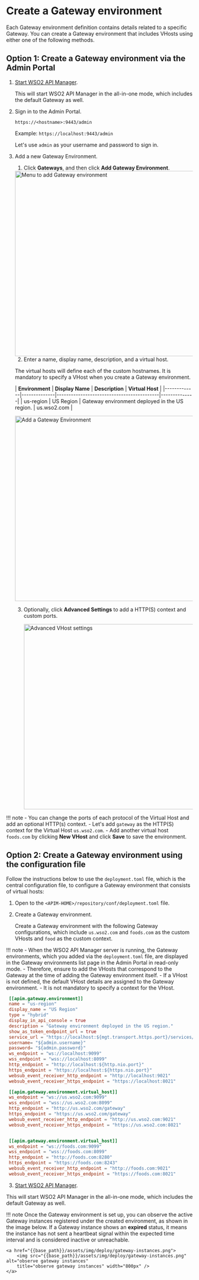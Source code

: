 # Create a Gateway environment

Each Gateway environment definition contains details related to a specific Gateway. You can create a Gateway environment that includes VHosts using either one of the following methods.

## Option 1: Create a Gateway environment via the Admin Portal

1. [Start WSO2 API Manager]({{base_path}}/install-and-setup/install/installing-the-product/running-the-api-m/#starting-the-server).

   This will start WSO2 API Manager in the all-in-one mode, which includes the default Gateway as well.

2.  Sign in to the Admin Portal.

    `https://<hostname>:9443/admin`

    Example: `https://localhost:9443/admin`

    Let's use `admin` as your username and password to sign in.

3.  Add a new Gateway Environment.

    1. Click **Gateways**, and then click **Add Gateway Environment**.

      <a href="{{base_path}}/assets/img/deploy/add-gateway-environment-menu.png">
         <img src="{{base_path}}/assets/img/deploy/add-gateway-environment-menu.png" alt="Menu to add Gateway environment"
         title="Menu to add Gateway environment" width="500px" />
      </a>

    2. Enter a name, display name, description, and a virtual host.

      The virtual hosts will define each of the custom hostnames. It is mandatory to specify a VHost when you create a Gateway environment.

       | **Environment** | **Display Name** | **Description**                               | **Virtual Host** |
                 |-------------|--------------|-------------------------------------------|--------------|
       | us-region   | US Region    | Gateway environment deployed in the US region. | us.wso2.com  |

      <a href="{{base_path}}/assets/img/deploy/add-gateway-environment.png">
         <img src="{{base_path}}/assets/img/deploy/add-gateway-environment.png" alt="Add a Gateway Environment"
         title="Add a Gateway Environment" width="500px" />
      </a>

    3. Optionally, click **Advanced Settings** to add a HTTP(S) context and custom ports.

         <a href="{{base_path}}/assets/img/deploy/vhost-advanced-settings.png">
             <img src="{{base_path}}/assets/img/deploy/vhost-advanced-settings.png" alt="Advanced VHost settings"
             title="Advanced VHost settings" width="500px" />
         </a>
       
!!! note
    - You can change the ports of each protocol of the Virtual Host and add an optional HTTP(s) context.
    - Let's add `gateway` as the HTTP(S) context for the Virtual Host `us.wso2.com`.
    - Add another virtual host `foods.com` by clicking **New VHost** and click **Save** to save the environment.

## Option 2: Create a Gateway environment using the configuration file

Follow the instructions below to use the `deployment.toml` file, which is the central configuration file, to configure a Gateway environment that consists of virtual hosts:

1. Open to the `<APIM-HOME>/repository/conf/deployment.toml` file.

2. Create a Gateway environment.

   Create a Gateway environment with the following Gateway configurations, which include `us.wso2.com` and `foods.com` as the custom VHosts and `food` as the custom context.

!!! note
    - When the WSO2 API Manager server is running, the Gateway environments, which you added via the `deployment.toml` file, are displayed in the Gateway environments list page in the Admin Portal in read-only mode. 
    - Therefore, ensure to add the VHosts that correspond to the Gateway at the time of adding the Gateway environment itself.
    - If a VHost is not defined, the default VHost details are assigned to the Gateway environment.
    - It is not mandatory to specify a context for the VHost.


   ```toml
    [[apim.gateway.environment]]
    name = "us-region"
    display_name = "US Region"
    type = "hybrid"
    display_in_api_console = true
    description = "Gateway environment deployed in the US region."
    show_as_token_endpoint_url = true
    service_url = "https://localhost:${mgt.transport.https.port}/services/"
    username= "${admin.username}"
    password= "${admin.password}"
    ws_endpoint = "ws://localhost:9099"
    wss_endpoint = "wss://localhost:8099"
    http_endpoint = "http://localhost:${http.nio.port}"
    https_endpoint = "https://localhost:${https.nio.port}"
    websub_event_receiver_http_endpoint = "http://localhost:9021"
    websub_event_receiver_https_endpoint = "https://localhost:8021"

    [[apim.gateway.environment.virtual_host]]
    ws_endpoint = "ws://us.wso2.com:9099"
    wss_endpoint = "wss://us.wso2.com:8099"
    http_endpoint = "http://us.wso2.com/gateway"
    https_endpoint = "https://us.wso2.com/gateway"
    websub_event_receiver_http_endpoint = "http://us.wso2.com:9021"
    websub_event_receiver_https_endpoint = "https://us.wso2.com:8021"
   

    [[apim.gateway.environment.virtual_host]]
    ws_endpoint = "ws://foods.com:9099"
    wss_endpoint = "wss://foods.com:8099"
    http_endpoint = "http://foods.com:8280"
    https_endpoint = "https://foods.com:8243"
    websub_event_receiver_http_endpoint = "http://foods.com:9021"
    websub_event_receiver_https_endpoint = "https://foods.com:8021"
   ```

<ol start="3">
<li><a href="{{base_path}}/install-and-setup/install/installing-the-product/running-the-api-m/#starting-the-server">Start WSO2 API Manager</a>.</li>
</ol>

This will start WSO2 API Manager in the all-in-one mode, which includes the default Gateway as well.

!!! note
    Once the Gateway environment is set up, you can observe the active Gateway instances registered under the created environment, as shown in the image below. If a Gateway instance shows an **expired** status, it means the instance has not sent a heartbeat signal within the expected time interval and is considered inactive or unreachable.

    <a href="{{base_path}}/assets/img/deploy/gateway-instances.png">
        <img src="{{base_path}}/assets/img/deploy/gateway-instances.png" alt="observe gateway instances"
        title="observe gateway instances" width="800px" /> 
    </a>   